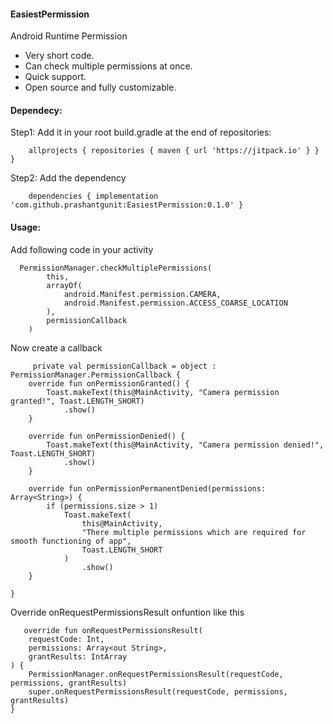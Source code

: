 #### EasiestPermission
Android Runtime Permission

- Very short code.
- Can check multiple permissions at once.
- Quick support.
- Open source and fully customizable.

#### Dependecy:

Step1: Add it in your root build.gradle at the end of repositories:

        allprojects { repositories { maven { url 'https://jitpack.io' } } }

Step2: Add the dependency

        dependencies { implementation 'com.github.prashantgunit:EasiestPermission:0.1.0' }

#### Usage:
Add following code in your activity

      PermissionManager.checkMultiplePermissions(
            this,
            arrayOf(
                android.Manifest.permission.CAMERA,
                android.Manifest.permission.ACCESS_COARSE_LOCATION
            ),
            permissionCallback
        )


Now create a callback


         private val permissionCallback = object : PermissionManager.PermissionCallback {
        override fun onPermissionGranted() {
            Toast.makeText(this@MainActivity, "Camera permission granted!", Toast.LENGTH_SHORT)
                .show()
        }

        override fun onPermissionDenied() {
            Toast.makeText(this@MainActivity, "Camera permission denied!", Toast.LENGTH_SHORT)
                .show()
        }

        override fun onPermissionPermanentDenied(permissions: Array<String>) {
            if (permissions.size > 1)
                Toast.makeText(
                    this@MainActivity,
                    "There multiple permissions which are required for smooth functioning of app",
                    Toast.LENGTH_SHORT
                )
                    .show()
        }

    }

Override onRequestPermissionsResult onfuntion like this

       override fun onRequestPermissionsResult(
        requestCode: Int,
        permissions: Array<out String>,
        grantResults: IntArray
    ) {
        PermissionManager.onRequestPermissionsResult(requestCode, permissions, grantResults)
        super.onRequestPermissionsResult(requestCode, permissions, grantResults)
    }

  
